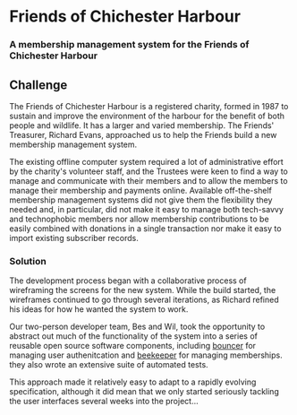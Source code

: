 # Friends of Chichester Harbour

### A membership management system for the Friends of Chichester Harbour

## Challenge

The Friends of Chichester Harbour is a registered charity, formed in 1987 to sustain and improve the environment of the harbour for the benefit of both people and wildlife. It has a larger and varied membership. The Friends' Treasurer, Richard Evans, approached us to help the Friends build a new membership management system.

The existing offline computer system required a lot of administrative effort by the charity's volunteer staff, and the Trustees were keen to find a way to manage and communicate with their members and to allow the members to manage their membership and payments online. Available off-the-shelf membership management systems did not give them the flexibility they needed and, in particular, did not make it easy to manage both tech-savvy and technophobic members nor allow membership contributions to be easily combined with donations in a single transaction nor make it easy to import existing subscriber records.

### Solution

The development process began with a collaborative process of wireframing the screens for the new system. While the build started, the wireframes continued to go through several iterations, as Richard refined his ideas for how he wanted the system to work.

Our two-person developer team, Bes and Wil, took the opportunity to abstract out much of the functionality of the system into a series of reusable open source software components, including [bouncer](https://github.com/foundersandcoders/bouncer) for managing user authenitcation  and [beekeeper](https://github.com/foundersandcoders/beekeeper) for managing memberships. they also wrote an extensive suite of automated tests.

This approach made it relatively easy to adapt to a rapidly evolving specification, although it did mean that we only started seriously tackling the user interfaces several weeks into the project...





